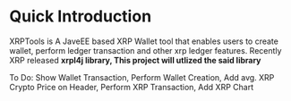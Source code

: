 # Quick Introduction

XRPTools is A JaveEE based XRP Wallet tool that enables users to create wallet, perform ledger transaction and other xrp ledger features. Recently XRP released
**xrpl4j library, This project will utlized the said library**


To Do: Show Wallet Transaction, Perform Wallet Creation, Add avg. XRP Crypto Price on Header, Perform XRP Transaction, Add XRP Chart
